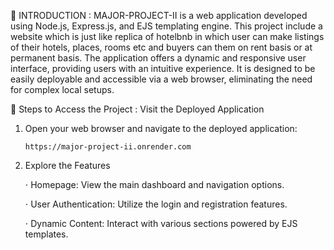 📘 INTRODUCTION :
MAJOR-PROJECT-II is a web application developed using Node.js, Express.js, and EJS templating engine. This project include a website which is just like replica of hotelbnb in which user 
			can make listings of their hotels, places, rooms etc and buyers can them on rent basis or at permanent basis. The application offers a dynamic and responsive user interface, providing users with an intuitive experience. It is designed to be easily deployable and accessible via a web browser, eliminating the need for complex local setups.

🚀 Steps to Access the Project :
Visit the Deployed Application

1. Open your web browser and navigate to the deployed application:

       https://major-project-ii.onrender.com

2. Explore the Features

     ⋅ Homepage: View the main dashboard and navigation options.

     ⋅ User Authentication: Utilize the login and registration features.

     ⋅ Dynamic Content: Interact with various sections powered by EJS templates.
